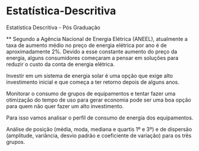 # Estatística-Descritiva
Estatística Descritiva - Pós Graduação

**
Segundo a Agência Nacional de Energia Elétrica (ANEEL), atualmente a taxa de aumento médio no preço de energia elétrica por ano é de aproximadamente 2%. Devido a esse constante aumento do preço da energia, alguns consumidores começaram a pensar em soluções para reduzir o custo da conta de energia elétrica. 

Investir em um sistema de energia solar é uma opção que exige alto investimento inicial e que começa a ter retorno depois de alguns anos. 

Monitorar o consumo de grupos de equipamentos e tentar fazer uma otimização do tempo de uso para gerar economia pode ser uma boa opção para quem não quer fazer um alto investimento.

Para isso vamos analisar o perfil de consumo de energia dos equipamentos.

Análise de posição (média, moda, mediana e quartis 1º e 3º) e de dispersão (amplitude, variância, desvio padrão e coeficiente de variação) para os três grupos.
